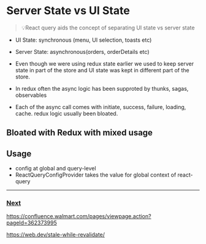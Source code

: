 # Server State vs UI State

> 💡React query aids the concept of separating UI state vs server state

- UI State: synchronous (menu, UI selection, toasts etc)
- Server State: asynchronous(orders, orderDetails etc)

- Even though we were using redux state earlier we used to keep server state in part of the store and UI state was kept in different part of the store.
- In redux often the async logic has been supproted by thunks, sagas, observables
- Each of the async call comes with initiate, success, failure, loading, cache. redux logic usually been bloated.

## Bloated with Redux with mixed usage

## Usage

- config at global and query-level
- ReactQueryConfigProvider takes the value for global context of react-query

---

### [Next](./01.md)

https://confluence.walmart.com/pages/viewpage.action?pageId=362373995

https://web.dev/stale-while-revalidate/
